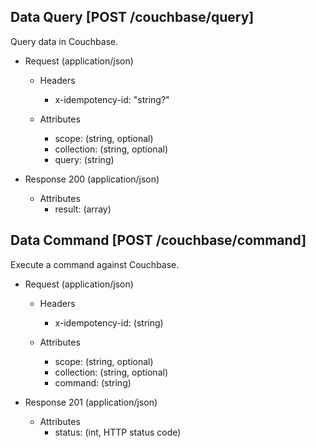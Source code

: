 ## Data Query [POST /couchbase/query]

Query data in Couchbase.

+ Request (application/json)
    + Headers
        + x-idempotency-id: "string?"

    + Attributes
        + scope: (string, optional)
        + collection: (string, optional)
        + query: (string)

+ Response 200 (application/json)
    + Attributes
        + result: (array)

## Data Command [POST /couchbase/command]

Execute a command against Couchbase.

+ Request (application/json)
    + Headers
        + x-idempotency-id: (string)

    + Attributes
        + scope: (string, optional)
        + collection: (string, optional)
        + command: (string)

+ Response 201 (application/json)
    + Attributes
        + status: (int, HTTP status code)